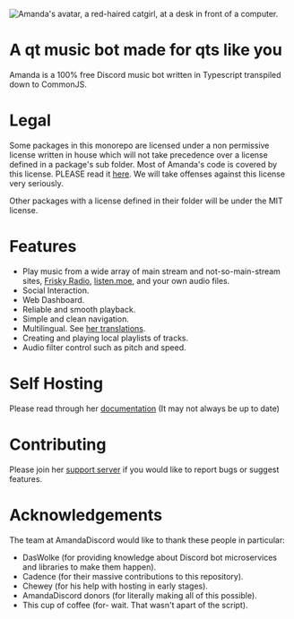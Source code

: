 ![Amanda's avatar, a red-haired catgirl, at a desk in front of a computer.](https://b.catgirlsare.sexy/rD4aNJB1X4KE.png)

# A qt music bot made for qts like you
Amanda is a 100% free Discord music bot written in Typescript transpiled down to CommonJS.

# Legal
Some packages in this monorepo are licensed under a non permissive license written in house which will not take precedence over a license defined in a package's sub folder.
Most of Amanda's code is covered by this license.
PLEASE read it [here](./LICENSE).
We will take offenses against this license very seriously.

Other packages with a license defined in their folder will be under the MIT license.

# Features
- Play music from a wide array of main stream and not-so-main-stream sites, [Frisky Radio](https://frisky.fm/), [listen.moe](https://listen.moe/), and your own audio files.
- Social Interaction.
- Web Dashboard.
- Reliable and smooth playback.
- Simple and clean navigation.
- Multilingual. See [her translations](./packages/lang/README.md).
- Creating and playing local playlists of tracks.
- Audio filter control such as pitch and speed.

# Self Hosting
Please read through her [documentation](./packages/docs/README.md) (It may not always be up to date)

# Contributing
Please join her [support server](https://amanda.moe/to/server) if you would like to report bugs or suggest features.

# Acknowledgements
The team at AmandaDiscord would like to thank these people in particular:
- DasWolke (for providing knowledge about Discord bot microservices and libraries to make them happen).
- Cadence (for their massive contributions to this repository).
- Chewey (for his help with hosting in early stages).
- AmandaDiscord donors (for literally making all of this possible).
- This cup of coffee (for- wait. That wasn't apart of the script).
